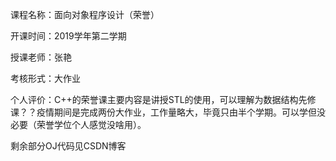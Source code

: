 课程名称：面向对象程序设计（荣誉）

开课时间：2019学年第二学期

授课老师：张艳

考核形式：大作业

个人评价：C++的荣誉课主要内容是讲授STL的使用，可以理解为数据结构先修课？？疫情期间是完成两份大作业，工作量略大，毕竟只由半个学期。可以学但没必要（荣誉学位个人感觉没啥用）。

剩余部分OJ代码见CSDN博客